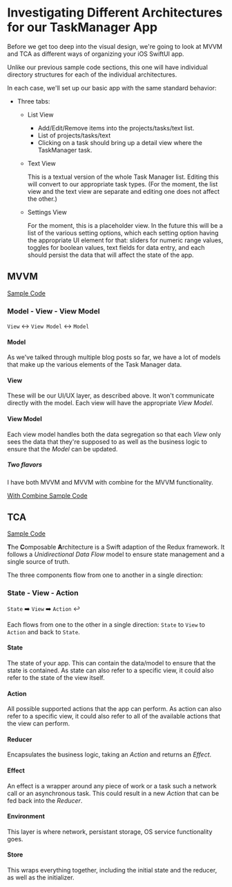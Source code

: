 # Investigating Different Architectures for our TaskManager App

Before we get too deep into the visual design, we're going to look at MVVM and TCA as different ways of organizing your iOS SwiftUI app.

Unlike our previous sample code sections, this one will have individual directory structures for each of the individual architectures.

In each case, we'll set up our basic app with the same standard behavior:

* Three tabs:
  * List View
    * Add/Edit/Remove items into the projects/tasks/text list.
    * List of projects/tasks/text
    * Clicking on a task should bring up a detail view where the TaskManager task.
        
  * Text View
  
    This is a textual version of the whole Task Manager list. Editing this will convert to our appropriate task types. (For the moment, the list view and the text view are separate and editing one does not affect the other.)

  * Settings View
  
    For the moment, this is a placeholder view. In the future this will be a list of the various setting options, which each setting option having the appropriate UI element for that: sliders for numeric range values, toggles for boolean values, text fields for data entry, and each should persist the data that will affect the state of the app.

## MVVM

[Sample Code](./MVVM/TaskManager/)

### Model - View - View Model 

`View` ↔️ `View Model` ↔️ `Model`

#### Model

As we've talked through multiple blog posts so far, we have a lot of models that make up the various elements of the Task Manager data.

#### View

These will be our UI/UX layer, as described above. It won't communicate directly with the model. Each view will have the appropriate *View Model*.

#### View Model

Each view model handles both the data segregation so that each *View* only sees the data that they're supposed to as well as the business logic to ensure that the *Model* can be updated.

##### Two flavors

I have both MVVM and MVVM with combine for the MVVM functionality.

[With Combine Sample Code](./MVVM-Combine/TaskManager/)

## TCA

[Sample Code](./TCA/TaskManager/)

**T**he **C**omposable **A**rchitecture is a Swift adaption of the Redux framework. It follows a *Unidirectional Data Flow* model to ensure state management and a single source of truth.

The three components flow from one to another in a single direction:

### State - View - Action

`State` ➡️ `View` ➡️ `Action` ↩️

Each flows from one to the other in a single direction: `State` to `View` to `Action` and back to `State`.

#### State

The state of your app. This can contain the data/model to ensure that the state is contained. As state can also refer to a specific view, it could also refer to the state of the view itself.

#### Action

All possible supported actions that the app can perform. As action can also refer to a specific view, it could also refer to all of the available actions that the view can perform.

#### Reducer

Encapsulates the business logic, taking an *Action* and returns an *Effect*.

#### Effect

An effect is a wrapper around any piece of work or a task such a network call or an asynchronous task. This could result in a new *Action* that can be fed back into the *Reducer*.

#### Environment

This layer is where network, persistant storage, OS service functionality goes.

#### Store

This wraps everything together, including the initial state and the reducer, as well as the initializer.